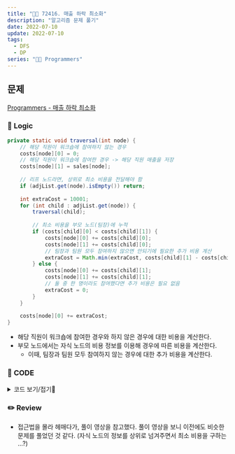 ```yaml
---
title: "👩‍💻 72416. 매출 하락 최소화"
description: "알고리즘 문제 풀기"
date: 2022-07-10
update: 2022-07-10
tags:
  - DFS
  - DP
series: "👩‍💻 Programmers"
---
```


## 문제
[Programmers - 매출 하락 최소화](https://programmers.co.kr/learn/courses/30/lessons/72416)

### 📍 **Logic**

```java
private static void traversal(int node) {
    // 해당 직원이 워크숍에 참여하지 않는 경우
    costs[node][0] = 0;
    // 해당 직원이 워크숍에 참여한 경우 -> 해당 직원 매출을 저장
    costs[node][1] = sales[node];
    
    // 리프 노드라면, 상위로 최소 비용을 전달해야 함
    if (adjList.get(node).isEmpty()) return;
    
    int extraCost = 10001;
    for (int child : adjList.get(node)) {
        traversal(child);
        
        // 최소 비용을 부모 노드(팀장)에 누적
        if (costs[child][0] < costs[child][1]) {
            costs[node][0] += costs[child][0];
            costs[node][1] += costs[child][0];
            // 팀장과 팀원 모두 참여하지 않으면 안되기에 필요한 추가 비용 계산
            extraCost = Math.min(extraCost, costs[child][1] - costs[child][0]);
        } else {
            costs[node][0] += costs[child][1];
            costs[node][1] += costs[child][1];    
            // 둘 중 한 명이라도 참여했다면 추가 비용은 필요 없음
            extraCost = 0;
        }
    }
    
    costs[node][0] += extraCost;
}
```
- 해당 직원이 워크숍에 참여한 경우와 하지 않은 경우에 대한 비용을 계산한다.
- 부모 노드에서는 자식 노드의 비용 정보를 이용해 경우에 따른 비용을 계산한다.
  - 이때, 팀장과 팀원 모두 참여하지 않는 경우에 대한 추가 비용을 계산한다.

### 📄 **CODE**

<details>
  <summary>코드 보기/접기💫</summary>
    <div markdown="1">

    import java.util.*;

    class Solution {
        // 직원별 워크숍에 참여했을 때의 매출과 참여하지 않았을 때의 매출, 0: 참여 X, 1: 참여 O
        static int[][] costs;
        static ArrayList<ArrayList<Integer>> adjList = new ArrayList<>();
        static int[] sales;
        
        public int solution(int[] sales, int[][] links) {
            this.sales = sales;
            init();
            
            makeAdjList(links);
            
            traversal(0);
            
            return Math.min(costs[0][0], costs[0][1]);
        }
        
        private static void init() {
            costs = new int[sales.length][2];
            
            for (int i = 0; i < sales.length; i++) 
                adjList.add(new ArrayList<>());
        }
        
        private static void makeAdjList(int[][] links) {
            for (int[] link : links)
                adjList.get(link[0] - 1).add(link[1] - 1);
        }
        
        private static void traversal(int node) {
            // 해당 직원이 워크숍에 참여하지 않는 경우
            costs[node][0] = 0;
            // 해당 직원이 워크숍에 참여한 경우 -> 해당 직원 매출을 저장
            costs[node][1] = sales[node];
            
            // 리프 노드라면, 상위로 최소 비용을 전달해야 함
            if (adjList.get(node).isEmpty()) return;
            
            int extraCost = 10001;
            for (int child : adjList.get(node)) {
                traversal(child);
                
                // 최소 비용을 부모 노드(팀장)에 누적
                if (costs[child][0] < costs[child][1]) {
                    costs[node][0] += costs[child][0];
                    costs[node][1] += costs[child][0];
                    // 팀장과 팀원 모두 참여하지 않으면 안되기에 필요한 추가 비용 계산
                    extraCost = Math.min(extraCost, costs[child][1] - costs[child][0]);
                } else {
                    costs[node][0] += costs[child][1];
                    costs[node][1] += costs[child][1];    
                    // 둘 중 한 명이라도 참여했다면 추가 비용은 필요 없음
                    extraCost = 0;
                }
            }
            
            costs[node][0] += extraCost;
        }
    }
  	</div>
</details>

### ✏️ **Review**
- 접근법을 몰라 헤매다가, 풀이 영상을 참고했다. 풀이 영상을 보니 이전에도 비슷한 문제를 풀었던 것 같다. (자식 노드의 정보를 상위로 넘겨주면서 최소 비용을 구하는 ...?)
